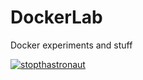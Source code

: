 # DockerLab

Docker experiments and stuff

[![stopthastronaut](https://circleci.com/gh/stopthatastronaut/DockerLab.svg?style=shield)](/)